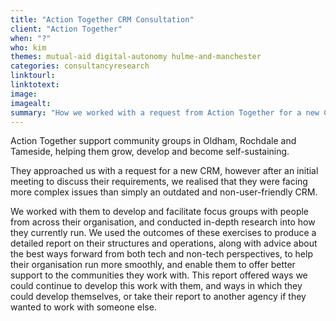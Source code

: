 ```yaml
---
title: "Action Together CRM Consultation"
client: "Action Together"
when: "?"
who: kim
themes: mutual-aid digital-autonomy hulme-and-manchester
categories: consultancyresearch
linktourl:
linktotext:
image:
imagealt:
summary: "How we worked with a request from Action Together for a new CRM to help them develop a broader strategy and structure to best run the digital facets of their organisation."
---
```


Action Together support community groups in Oldham, Rochdale and Tameside, helping them grow, develop and become self-sustaining.

They approached us with a request for a new CRM, however after an initial meeting to discuss their requirements, we realised that they were facing more complex issues than simply an outdated and non-user-friendly CRM.

We worked with them to develop and facilitate focus groups with people from across their organisation, and conducted in-depth research into how they currently run. We used the outcomes of these exercises to produce a detailed report on their structures and operations, along with advice about the best ways forward from both tech and non-tech perspectives, to help their organisation run more smoothly, and enable them to offer better support to the communities they work with. This report offered ways we could continue to develop this work with them, and ways in which they could develop themselves, or take their report to another agency if they wanted to work with someone else.